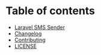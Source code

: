 # Table of contents

* [Laravel SMS Sender](README.md)
* [Changelog](CHANGELOG.md)
* [Contributing](CONTRIBUTING.md)
* [LICENSE](LICENSE.md)
